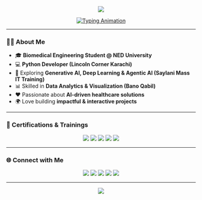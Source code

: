 <!-- Profile Header with Animation -->
<div align="center">
  <img src="https://capsule-render.vercel.app/api?type=waving&color=0:FF0000,50:000000,100:1E90FF&height=180&section=header&text=Syeda%20Ambreen%20Abid&fontSize=40&fontColor=F3C0008&animation=twinkling&fontAlignY=35" />
</div>

<!-- Typing SVG -->
<p align="center">
  <a href="https://github.com/Syeda-Ambreen-Abid">
    <img src="https://readme-typing-svg.herokuapp.com?font=Roboto+Slab&weight=600&size=24&pause=600&color=FF0000&center=true&vCenter=true&width=650&lines=Biomedical+Engineer+%7C+Python+Developer;AI+Enthusiast+%7C+Agentic+AI+Learner;Generative+AI+%26+Deep+Learning+Explorer;Data+Analytics+%7C+Visualization" alt="Typing Animation">
  </a>
</p>

---

### 👩‍💻 About Me  
- 🎓 **Biomedical Engineering Student @ NED University**  
- 💻 **Python Developer (Lincoln Corner Karachi)**  
- 🧠 Exploring **Generative AI, Deep Learning & Agentic AI (Saylani Mass IT Training)**  
- 📊 Skilled in **Data Analytics & Visualization (Bano Qabil)**  
- ❤️ Passionate about **AI-driven healthcare solutions**  
- 🌍 Love building **impactful & interactive projects**  

---

### 📜 Certifications & Trainings  

<p align="center">
  <img src="https://img.shields.io/badge/Biomedical%20Engineering-NED%20University-000000?style=for-the-badge&logo=graduated&logoColor=FF0000" />
  <img src="https://img.shields.io/badge/Python%20Programming-Lincoln%20Corner%20Karachi-1E90FF?style=for-the-badge&logo=python&logoColor=FFFFFF" />
  <img src="https://img.shields.io/badge/Generative%20AI%20%26%20Deep%20Learning-Saylani%20Mass%20IT-FF0000?style=for-the-badge&logo=openai&logoColor=000000" />
  <img src="https://img.shields.io/badge/Agentic%20AI-Saylani%20Mass%20IT-000000?style=for-the-badge&logo=ai&logoColor=1E90FF" />
  <img src="https://img.shields.io/badge/Data%20Analytics-Bano%20Qabil-1E90FF?style=for-the-badge&logo=powerbi&logoColor=FFB900" />
</p>

---

### 🌐 Connect with Me  

<p align="center">
  <a href="mailto:your-email@gmail.com"><img src="https://img.shields.io/badge/-Email-000000?style=for-the-badge&logo=gmail&logoColor=FF0000"></a>
  <a href="https://www.linkedin.com/in/your-linkedin/"><img src="https://img.shields.io/badge/LinkedIn-000000?style=for-the-badge&logo=linkedin&logoColor=1E90FF"></a>
  <a href="https://www.facebook.com/your-profile"><img src="https://img.shields.io/badge/Facebook-000000?style=for-the-badge&logo=facebook&logoColor=1877F2"></a>
  <a href="https://fiverr.com/your-fiverr"><img src="https://img.shields.io/badge/Fiverr-000000?style=for-the-badge&logo=fiverr&logoColor=00FF85"></a>
  <a href="https://your-portfolio-link"><img src="https://img.shields.io/badge/Portfolio-000000?style=for-the-badge&logo=firefox&logoColor=FFB900"></a>
</p>

---

<!-- Footer -->
<div align="center">
  <img src="https://capsule-render.vercel.app/api?type=waving&color=0:1E90FF,50:000000,100:FF0000&height=120&section=footer" />
</div>
